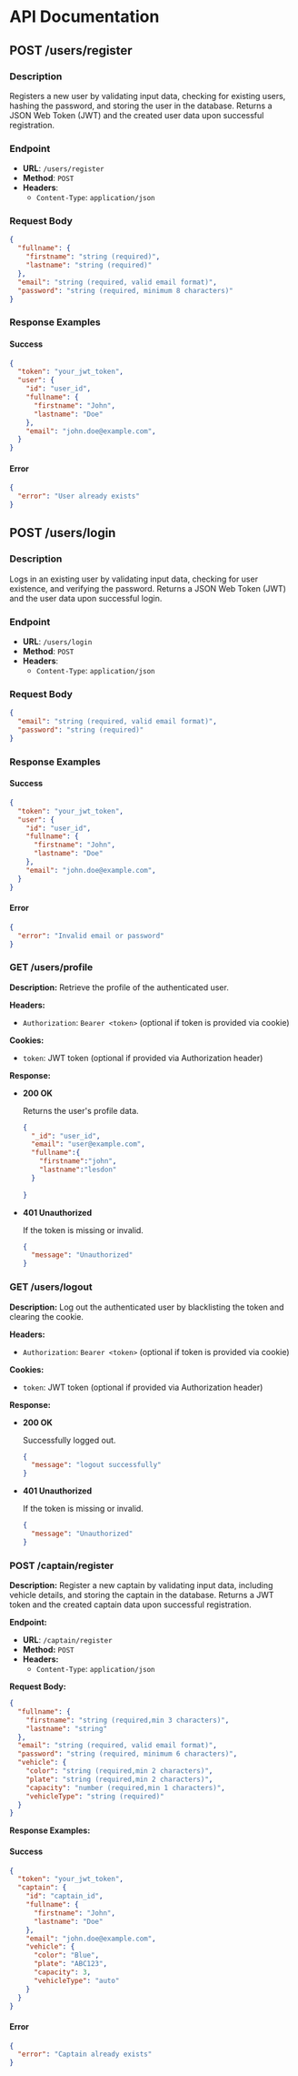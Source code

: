 # API Documentation

## POST /users/register

### Description
Registers a new user by validating input data, checking for existing users, hashing the password, and storing the user in the database. Returns a JSON Web Token (JWT) and the created user data upon successful registration.

### Endpoint
- **URL**: `/users/register`
- **Method**: `POST`
- **Headers**:
  - `Content-Type`: `application/json`

### Request Body
```json
{
  "fullname": {
    "firstname": "string (required)",
    "lastname": "string (required)"
  },
  "email": "string (required, valid email format)",
  "password": "string (required, minimum 8 characters)"
}
```

### Response Examples
#### Success
```json
{
  "token": "your_jwt_token",
  "user": {
    "id": "user_id",
    "fullname": {
      "firstname": "John",
      "lastname": "Doe"
    },
    "email": "john.doe@example.com",
  }
}
```

#### Error
```json
{
  "error": "User already exists"
}
```

## POST /users/login

### Description
Logs in an existing user by validating input data, checking for user existence, and verifying the password. Returns a JSON Web Token (JWT) and the user data upon successful login.

### Endpoint
- **URL**: `/users/login`
- **Method**: `POST`
- **Headers**:
  - `Content-Type`: `application/json`

### Request Body
```json
{
  "email": "string (required, valid email format)",
  "password": "string (required)"
}
```

### Response Examples
#### Success
```json
{
  "token": "your_jwt_token",
  "user": {
    "id": "user_id",
    "fullname": {
      "firstname": "John",
      "lastname": "Doe"
    },
    "email": "john.doe@example.com",
  }
}
```

#### Error
```json
{
  "error": "Invalid email or password"
}
```

### GET /users/profile

**Description:** Retrieve the profile of the authenticated user.

**Headers:**

- `Authorization`: `Bearer <token>` (optional if token is provided via cookie)

**Cookies:**

- `token`: JWT token (optional if provided via Authorization header)

**Response:**

- **200 OK**

  Returns the user's profile data.

  ```json
  {
    "_id": "user_id",
    "email": "user@example.com",
    "fullname":{
      "firstname":"john",
      "lastname":"lesdon"
    }
    
  }
  ```

- **401 Unauthorized**

  If the token is missing or invalid.

  ```json
  {
    "message": "Unauthorized"
  }
  ```

### GET /users/logout

**Description:** Log out the authenticated user by blacklisting the token and clearing the cookie.

**Headers:**

- `Authorization`: `Bearer <token>` (optional if token is provided via cookie)

**Cookies:**

- `token`: JWT token (optional if provided via Authorization header)

**Response:**

- **200 OK**

  Successfully logged out.

  ```json
  {
    "message": "logout successfully"
  }
  ```

- **401 Unauthorized**

  If the token is missing or invalid.

  ```json
  {
    "message": "Unauthorized"
  }
  ```

### POST /captain/register

**Description:** Register a new captain by validating input data, including vehicle details, and storing the captain in the database. Returns a JWT token and the created captain data upon successful registration.

**Endpoint:**
- **URL**: `/captain/register`
- **Method:** `POST`
- **Headers:**
  - `Content-Type`: `application/json`

**Request Body:**
```json
{
  "fullname": {
    "firstname": "string (required,min 3 characters)",
    "lastname": "string"
  },
  "email": "string (required, valid email format)",
  "password": "string (required, minimum 6 characters)",
  "vehicle": {
    "color": "string (required,min 2 characters)",
    "plate": "string (required,min 2 characters)",
    "capacity": "number (required,min 1 characters)",
    "vehicleType": "string (required)"
  }
}
```

**Response Examples:**
#### Success
```json
{
  "token": "your_jwt_token",
  "captain": {
    "id": "captain_id",
    "fullname": {
      "firstname": "John",
      "lastname": "Doe"
    },
    "email": "john.doe@example.com",
    "vehicle": {
      "color": "Blue",
      "plate": "ABC123",
      "capacity": 3,
      "vehicleType": "auto"
    }
  }
}
```

#### Error
```json
{
  "error": "Captain already exists"
}
```

